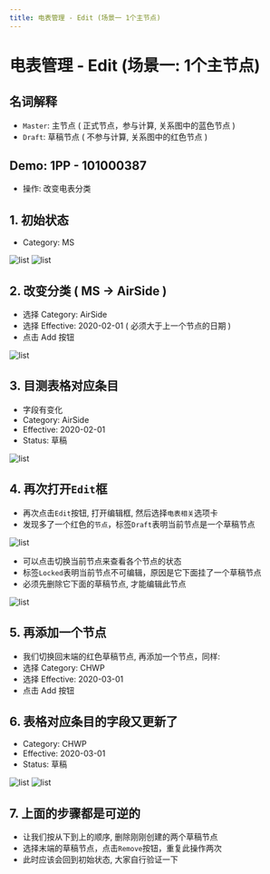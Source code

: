 ```yaml
---
title: 电表管理 - Edit (场景一 1个主节点)
---
```


# 电表管理 - Edit (场景一: 1个主节点)

## 名词解释
- `Master`: 主节点 ( 正式节点，参与计算, 关系图中的蓝色节点 )
- `Draft`: 草稿节点 ( 不参与计算, 关系图中的红色节点 )

## Demo: 1PP - 101000387
- 操作: 改变电表分类

## 1. 初始状态
- Category: MS

<img :src="$withBase('/img/c5-1.png')" alt="list">
<img :src="$withBase('/img/c5-2.png')" alt="list">

## 2. 改变分类 ( MS -> AirSide )
- 选择 Category: AirSide
- 选择 Effective: 2020-02-01 ( 必须大于上一个节点的日期 )
- 点击 Add 按钮

<img :src="$withBase('/img/c5-3.png')" alt="list">

## 3. 目测表格对应条目
- 字段有变化
- Category: AirSide
- Effective: 2020-02-01
- Status: 草稿

<img :src="$withBase('/img/c5-4.png')" alt="list">

## 4. 再次打开`Edit`框
- 再次点击`Edit`按钮, 打开编辑框, 然后选择`电表相关`选项卡
- 发现多了一个红色的`节点`，标签`Draft`表明当前节点是一个草稿节点

<img :src="$withBase('/img/c5-5.png')" alt="list">

- 可以点击切换当前节点来查看各个节点的状态
- 标签`Locked`表明当前节点不可编辑，原因是它下面挂了一个草稿节点
- 必须先删除它下面的草稿节点, 才能编辑此节点

<img :src="$withBase('/img/c5-6.png')" alt="list">

## 5. 再添加一个节点
- 我们切换回末端的红色草稿节点, 再添加一个节点，同样:
- 选择 Category: CHWP
- 选择 Effective: 2020-03-01
- 点击 Add 按钮

## 6. 表格对应条目的字段又更新了
- Category: CHWP
- Effective: 2020-03-01
- Status: 草稿

<img :src="$withBase('/img/c5-7.png')" alt="list">
<img :src="$withBase('/img/c5-8.png')" alt="list">

## 7. 上面的步骤都是可逆的
- 让我们按从下到上的顺序, 删除刚刚创建的两个草稿节点
- 选择末端的草稿节点，点击`Remove`按钮，重复此操作两次
- 此时应该会回到初始状态, 大家自行验证一下
